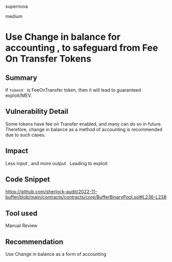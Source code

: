 supernova

medium

# Use Change in balance for accounting , to safeguard from Fee On Transfer Tokens

## Summary
If `tokenX ` is FeeOnTransfer token,  then it will lead to guaranteed exploit/MEV.
## Vulnerability Detail
Some tokens have fee on Transfer enabled, and many can do so in future. Therefore, change in balance as a method of accounting  is recommended due to such cases.
## Impact
Less input , and more output . Leading to exploit
## Code Snippet
https://github.com/sherlock-audit/2022-11-buffer/blob/main/contracts/contracts/core/BufferBinaryPool.sol#L236-L238
## Tool used

Manual Review

## Recommendation
Use Change in balance as a form of accounting